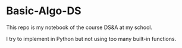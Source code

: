 # Basic-Algo-DS

This repo is my notebook of the course DS&A at my school.

I try to implement in Python but not using too many built-in functions.

